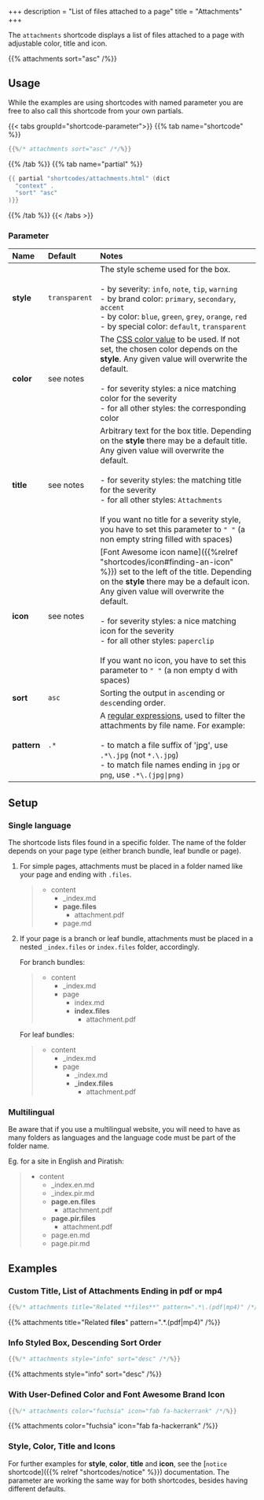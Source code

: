 +++
description = "List of files attached to a page"
title = "Attachments"
+++

The `attachments` shortcode displays a list of files attached to a page with adjustable color, title and icon.

{{% attachments sort="asc" /%}}

## Usage

While the examples are using shortcodes with named parameter you are free to also call this shortcode from your own partials.

{{< tabs groupId="shortcode-parameter">}}
{{% tab name="shortcode" %}}

````go
{{%/* attachments sort="asc" /*/%}}
````

{{% /tab %}}
{{% tab name="partial" %}}

````go
{{ partial "shortcodes/attachments.html" (dict
  "context" .
  "sort" "asc"
)}}
````

{{% /tab %}}
{{< /tabs >}}

### Parameter

| Name        | Default         | Notes       |
|:------------|:----------------|:------------|
| **style**   | `transparent`   | The style scheme used for the box.<br><br>- by severity: `info`, `note`, `tip`, `warning`<br>- by brand color: `primary`, `secondary`, `accent`<br>- by color: `blue`, `green`, `grey`, `orange`, `red`<br>- by special color: `default`, `transparent` |
| **color**   | see notes       | The [CSS color value](https://developer.mozilla.org/en-US/docs/Web/CSS/color_value) to be used. If not set, the chosen color depends on the **style**. Any given value will overwrite the default.<br><br>- for severity styles: a nice matching color for the severity<br>- for all other styles: the corresponding color |
| **title**   | see notes       | Arbitrary text for the box title. Depending on the **style** there may be a default title. Any given value will overwrite the default.<br><br>- for severity styles: the matching title for the severity<br>- for all other styles: `Attachments`<br><br>If you want no title for a severity style, you have to set this parameter to `" "` (a non empty string filled with spaces) |
| **icon**    | see notes       | [Font Awesome icon name]({{%relref "shortcodes/icon#finding-an-icon" %}}) set to the left of the title. Depending on the **style** there may be a default icon. Any given value will overwrite the default.<br><br>- for severity styles: a nice matching icon for the severity<br>- for all other styles: `paperclip`<br><br>If you want no icon, you have to set this parameter to `" "` (a non empty d with spaces) |
| **sort**    | `asc`           | Sorting the output in `asc`ending or `desc`ending order. |
| **pattern** | `.*`            | A [regular expressions](https://en.wikipedia.org/wiki/Regular_expression), used to filter the attachments by file name. For example:<br><br>- to match a file suffix of 'jpg', use `.*\.jpg` (not `*.\.jpg`)<br>- to match file names ending in `jpg` or `png`, use `.*\.(jpg\|png)` |

## Setup

### Single language

The shortcode lists files found in a specific folder. The name of the folder depends on your page type (either branch bundle, leaf bundle or page).

1. For simple pages, attachments must be placed in a folder named like your page and ending with `.files`.

    > * content
    >   * _index.md
    >   * **page.files**
    >      * attachment.pdf
    >   * page.md

2. If your page is a branch or leaf bundle, attachments must be placed in a nested `_index.files` or `index.files` folder, accordingly.

    For branch bundles:

    > * content
    >   * _index.md
    >   * page
    >      * index.md
    >      * **index.files**
    >          * attachment.pdf

    For leaf bundles:

    > * content
    >   * _index.md
    >   * page
    >      * _index.md
    >      * **_index.files**
    >          * attachment.pdf

### Multilingual

Be aware that if you use a multilingual website, you will need to have as many folders as languages and the language code must be part of the folder name.

Eg. for a site in English and Piratish:

  > * content
  >   * _index.en.md
  >   * _index.pir.md
  >   * **page.en.files**
  >      * attachment.pdf
  >   * **page.pir.files**
  >      * attachment.pdf
  >   * page.en.md
  >   * page.pir.md

## Examples

### Custom Title, List of Attachments Ending in pdf or mp4

````go
{{%/* attachments title="Related **files**" pattern=".*\.(pdf|mp4)" /*/%}}
````

{{% attachments title="Related **files**" pattern=".*\.(pdf|mp4)" /%}}

### Info Styled Box, Descending Sort Order

````go
{{%/* attachments style="info" sort="desc" /*/%}}
````

{{% attachments style="info" sort="desc" /%}}

### With User-Defined Color and Font Awesome Brand Icon

````go
{{%/* attachments color="fuchsia" icon="fab fa-hackerrank" /*/%}}
````

{{% attachments color="fuchsia" icon="fab fa-hackerrank" /%}}

### Style, Color, Title and Icons

For further examples for **style**, **color**, **title** and **icon**, see the [`notice` shortcode]({{% relref "shortcodes/notice" %}}) documentation. The parameter are working the same way for both shortcodes, besides having different defaults.
